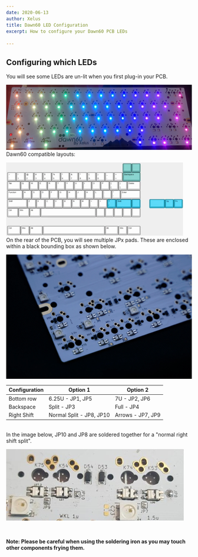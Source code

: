 ```yaml
---
date: 2020-06-13
author: Xelus
title: Dawn60 LED Configuration
excerpt: How to configure your Dawn60 PCB LEDs

---
```

## Configuring which LEDs

You will see some LEDs are un-lit when you first plug-in your PCB.

![](/uploads/dawn60_no_led.jpg)
<br>
Dawn60 compatible layouts:

![](/uploads/layouts.png)
<br>
On the rear of the PCB, you will see multiple JPx pads. These are enclosed within a black bounding box as shown below.

![](/uploads/dawn60_back.jpg)
<br>

| Configuration | Option 1 | Option 2 |
| --- | --- | --- |
| Bottom row | 6.25U - JP1, JP5 | 7U - JP2, JP6 |
| Backspace | Split - JP3 | Full - JP4 |
| Right Shift | Normal Split - JP8, JP10 | Arrows - JP7, JP9 |

<br>
In the image below, JP10 and JP8 are soldered together for a "normal right shift split".

![](/uploads/juimper.jpg)

<br>

**Note: Please be careful when using the soldering iron as you may touch other components frying them.**